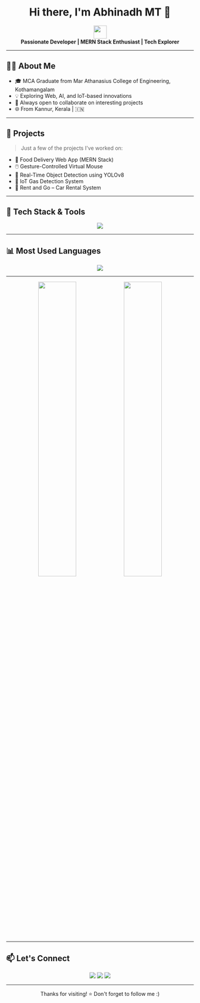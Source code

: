 <h1 align="center">Hi there, I'm Abhinadh MT 👋</h1>
<p align="center">
  <img src="https://media.giphy.com/media/hvRJCLFzcasrR4ia7z/giphy.gif" width="35" />
  <br/>
  <strong>Passionate Developer | MERN Stack Enthusiast | Tech Explorer</strong>
</p>


---

## 🧑‍💻 About Me

- 🎓 MCA Graduate from Mar Athanasius College of Engineering, Kothamangalam  
- 💡 Exploring Web, AI, and IoT-based innovations  
- 🤝 Always open to collaborate on interesting projects  
- 🌐 From Kannur, Kerala | 🇮🇳  

---

## 💼 Projects

> Just a few of the projects I've worked on:

- 🍱 Food Delivery Web App (MERN Stack)  
- 🖱️ Gesture-Controlled Virtual Mouse  
- 🧠 Real-Time Object Detection using YOLOv8  
- 🚨 IoT  Gas Detection System  
- 🚗 Rent and Go – Car Rental System  


---

## 🚀 Tech Stack & Tools

<p align="center">
  <img src="https://skillicons.dev/icons?i=react,nodejs,express,mongodb,js,html,css,python,java,c,git,vscode" />
</p>

---

## 📊 Most Used Languages

<p align="center">
  <img src="https://github-readme-stats.vercel.app/api/top-langs/?username=Abhinadh&layout=compact&theme=radical&langs_count=8" />
</p>

---

<p align="center">
  <img src="https://github-readme-stats.vercel.app/api?username=Abhinadh&show_icons=true&theme=radical" width="45%" />
  <img src="https://github-readme-streak-stats.herokuapp.com?user=Abhinadh&theme=radical&hide_border=true" width="45%" />
</p>

---

## 📫 Let's Connect

<p align="center">
  <a href="https://www.linkedin.com/in/abhinadh-mt/" target="_blank"><img src="https://img.shields.io/badge/LinkedIn-blue?logo=linkedin&style=for-the-badge" /></a>
  <a href="mailto:abhinadhmtofficial@gmail.com"><img src="https://img.shields.io/badge/Email-red?logo=gmail&style=for-the-badge" /></a>
  <a href="[https://your-portfolio.com](https://abhinadh.github.io/portfolio/)"><img src="https://img.shields.io/badge/Portfolio-000?logo=google-chrome&style=for-the-badge" /></a>
</p>

---

<p align="center">Thanks for visiting! ⭐️ Don't forget to follow me :)</p>
